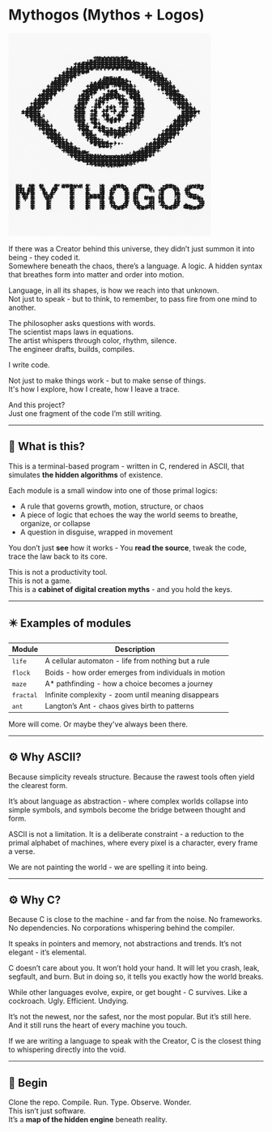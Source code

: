 # Mythogos (Mythos + Logos)

<img src="./assets/logo.png" width="400"/>

If there was a Creator behind this universe, they didn’t just summon it into being - they coded it.  
Somewhere beneath the chaos, there’s a language. A logic. A hidden syntax that breathes form into matter and order into motion.

Language, in all its shapes, is how we reach into that unknown.  
Not just to speak - but to think, to remember, to pass fire from one mind to another.

The philosopher asks questions with words.  
The scientist maps laws in equations.  
The artist whispers through color, rhythm, silence.  
The engineer drafts, builds, compiles.

I write code.

Not just to make things work - but to make sense of things.  
It's how I explore, how I create, how I leave a trace.

And this project?  
Just one fragment of the code I’m still writing.

---

## 🧭 What is this?

This is a terminal-based program - written in C, rendered in ASCII, that simulates **the hidden algorithms** of existence.

Each module is a small window into one of those primal logics:
- A rule that governs growth, motion, structure, or chaos
- A piece of logic that echoes the way the world seems to breathe, organize, or collapse
- A question in disguise, wrapped in movement

You don’t just **see** how it works - You **read the source**, tweak the code, trace the law back to its core.

This is not a productivity tool.  
This is not a game.  
This is a **cabinet of digital creation myths** - and you hold the keys.

---

## ✴️ Examples of modules

| Module         | Description                                              |
|----------------|----------------------------------------------------------|
| `life`         | A cellular automaton - life from nothing but a rule      |
| `flock`        | Boids - how order emerges from individuals in motion     |
| `maze`         | A* pathfinding - how a choice becomes a journey          |
| `fractal`      | Infinite complexity - zoom until meaning disappears      |
| `ant`          | Langton’s Ant - chaos gives birth to patterns            |

More will come. Or maybe they've always been there.

---

## ⚙️ Why ASCII?

Because simplicity reveals structure.
Because the rawest tools often yield the clearest form.

It’s about language as abstraction - where complex worlds collapse into simple symbols,
and symbols become the bridge between thought and form.

ASCII is not a limitation.
It is a deliberate constraint - a reduction to the primal alphabet of machines,
where every pixel is a character, every frame a verse.

We are not painting the world - we are spelling it into being.

---

## ⚙️ Why C?

Because C is close to the machine - and far from the noise.
No frameworks. No dependencies. No corporations whispering behind the compiler.

It speaks in pointers and memory, not abstractions and trends.
It’s not elegant - it’s elemental.

C doesn’t care about you.
It won’t hold your hand.
It will let you crash, leak, segfault, and burn.
But in doing so, it tells you exactly how the world breaks.

While other languages evolve, expire, or get bought - C survives. 
Like a cockroach. Ugly. Efficient. Undying.

It’s not the newest, nor the safest, nor the most popular.
But it’s still here.
And it still runs the heart of every machine you touch.

If we are writing a language to speak with the Creator,
C is the closest thing to whispering directly into the void.


---

## 🚪 Begin

Clone the repo. Compile. Run. Type. Observe. Wonder.  
This isn’t just software.  
It’s a **map of the hidden engine** beneath reality.
